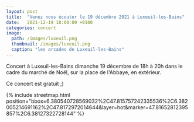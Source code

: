 ```yaml
---
layout: post
title:  "Venez nous écouter le 19 décembre 2021 à Luxeuil-les-Bains"
date:   2021-12-19 18:00:00 +0100
categories: concert
image: 
  path: /images/luxeuil.png
  thumbnail: /images/luxeuil.png
  caption: "les arcades de Luxeuil-les-Bains"
---
```


Concert à Luxeuil-les-Bains dimanche 19 décembre de 18h à 20h dans le cadre du marché de Noël, sur la place de l'Abbaye, en extérieur.

Ce concert est gratuit ;)

{% include streetmap.html position="bbox=6.380540728569032%2C47.815757242335536%2C6.382005214691162%2C47.8172972014644&amp;layer=hot&amp;marker=47.81652812395857%2C6.38127322728144" %}
